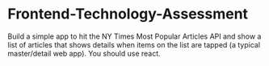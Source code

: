 # Frontend-Technology-Assessment
Build a simple app to hit the NY Times Most Popular Articles API and show a list of articles that shows details when items on the list are tapped (a typical master/detail web app). You should use react.
